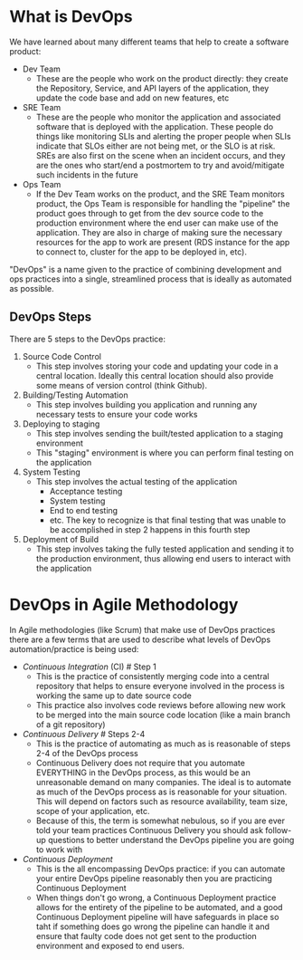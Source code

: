 # What is DevOps
We have learned about many different teams that help to create a software product:
- Dev Team
    - These are the people who work on the product directly: they create the Repository, Service, and API layers of the application, they update the code base and add on new features, etc
- SRE Team
    - These are the people who monitor the application and associated software that is deployed with the application. These people do things like monitoring SLIs and alerting the proper people when SLIs indicate that SLOs either are not being met, or the SLO is at risk. SREs are also first on the scene when an incident occurs, and they are the ones who start/end a postmortem to try and avoid/mitigate such incidents in the future
- Ops Team
    - If the Dev Team works on the product, and the SRE Team monitors product, the Ops Team is responsible for handling the "pipeline" the product goes through to get from the dev source code to the production environment where the end user can make use of the application. They are also in charge of making sure the necessary resources for the app to work are present (RDS instance for the app to connect to, cluster for the app to be deployed in, etc). 

"DevOps" is a name given to the practice of combining development and ops practices into a single, streamlined process that is ideally as automated as possible. 

## DevOps Steps
There are 5 steps to the DevOps practice:
1. Source Code Control
    - This step involves storing your code and updating your code in a central location. Ideally this central location should also provide some means of version control (think Github). 
2. Building/Testing Automation
    - This step involves building you application and running any necessary tests to ensure your code works
3. Deploying to staging
    - This step involves sending the built/tested application to a staging environment
    - This "staging" environment is where you can perform final testing on the application
4. System Testing
    - This step involves the actual testing of the application
        - Acceptance testing
        - System testing
        - End to end testing
        - etc. 
    The key to recognize is that final testing that was unable to be accomplished in step 2 happens in this fourth step
5. Deployment of Build
    - This step involves taking the fully tested application and sending it to the production environment, thus allowing end users to interact with the application

# DevOps in Agile Methodology
In Agile methodologies (like Scrum) that make use of DevOps practices there are a few terms that are used to describe what levels of DevOps automation/practice is being used: 

- *Continuous Integration* (CI) # Step 1
    - This is the practice of consistently merging code into a central repository that helps to ensure everyone involved in the process is working the same up to date source code
    - This practice also involves code reviews before allowing new work to be merged into the main source code location (like a main branch of a git repository)
- *Continuous Delivery* # Steps 2-4
    - This is the practice of automating as much as is reasonable of steps 2-4 of the DevOps process
    - Continuous Delivery does not require that you automate EVERYTHING in the DevOps process, as this would be an unreasonable demand on many companies. The ideal is to automate as much of the DevOps process as is reasonable for your situation. This will depend on factors such as resource availability, team size, scope of your application, etc. 
    - Because of this, the term is somewhat nebulous, so if you are ever told your team practices Continuous Delivery you should ask follow-up questions to better understand the DevOps pipeline you are going to work with
- *Continuous Deployment*
    - This is the all encompassing DevOps practice: if you can automate your entire DevOps pipeline reasonably then you are practicing Continuous Deployment
    - When things don't go wrong, a Continuous Deployment practice allows for the entirety of the pipeline to be automated, and a good Continuous Deployment pipeline will have safeguards in place so taht if something does go wrong the pipeline can handle it and ensure that faulty code does not get sent to the production environment and exposed to end users.
